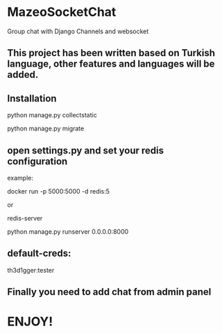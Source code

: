 # MazeoSocketChat
Group chat with Django Channels and websocket
## This project has been written based on Turkish language, other features and languages will be added.

## Installation

python manage.py collectstatic

python manage.py migrate 

## open settings.py and set your redis configuration

example:

docker run -p 5000:5000 -d redis:5

or 

redis-server

python manage.py runserver 0.0.0.0:8000

## default-creds: 

th3d1gger:tester

## Finally you need to add chat from admin panel 

# ENJOY!
